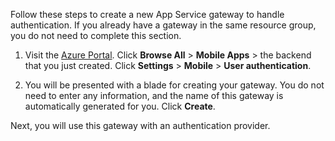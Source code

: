 
Follow these steps to create a new App Service gateway to handle authentication. If you already have a gateway in the same resource group, you do not need to complete this section.

1. Visit the [Azure Portal]. Click **Browse All** > **Mobile Apps** > the backend that you just created. Click **Settings** > **Mobile** > **User authentication**. 

2. You will be presented with a blade for creating your gateway. You do not need to enter any information, and the name of this gateway is automatically generated for you. Click **Create**.

Next, you will use this gateway with an authentication provider.

<!-- URLs. -->
[Azure Portal]: https://portal.azure.com/

